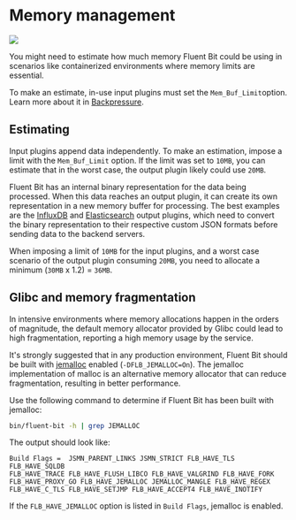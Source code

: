 # Memory management

<img referrerpolicy="no-referrer-when-downgrade" src="https://static.scarf.sh/a.png?x-pxid=5cc3ce54-e910-4ebf-85f5-f02530b3e11b" />

You might need to estimate how much memory Fluent Bit could be using in scenarios like containerized environments where memory limits are essential.

To make an estimate, in-use input plugins must set the `Mem_Buf_Limit`option. Learn more about it in [Backpressure](backpressure.md).

## Estimating

Input plugins append data independently. To make an estimation, impose a limit with the `Mem_Buf_Limit` option. If the limit was set to `10MB`, you can estimate that in the worst case, the output plugin likely could use `20MB`.

Fluent Bit has an internal binary representation for the data being processed. When this data reaches an output plugin, it can create its own representation in a new memory buffer for processing. The best examples are the [InfluxDB](../pipeline/outputs/influxdb.md) and [Elasticsearch](../pipeline/outputs/elasticsearch.md) output plugins, which need to convert the binary representation to their respective custom JSON formats before sending data to the backend servers.

When imposing a limit of `10MB` for the input plugins, and a worst case scenario of the output plugin consuming `20MB`, you need to allocate a minimum (`30MB` x 1.2) = `36MB`.

## Glibc and memory fragmentation

In intensive environments where memory allocations happen in the orders of magnitude, the default memory allocator provided by Glibc could lead to high fragmentation, reporting a high memory usage by the service.

It's strongly suggested that in any production environment, Fluent Bit should be built with [jemalloc](http://jemalloc.net/) enabled (`-DFLB_JEMALLOC=On`). The jemalloc implementation of malloc is an alternative memory allocator that can reduce fragmentation, resulting in better performance.

Use the following command to determine if Fluent Bit has been built with jemalloc:

```bash
bin/fluent-bit -h | grep JEMALLOC
```

The output should look like:

```text
Build Flags =  JSMN_PARENT_LINKS JSMN_STRICT FLB_HAVE_TLS FLB_HAVE_SQLDB
FLB_HAVE_TRACE FLB_HAVE_FLUSH_LIBCO FLB_HAVE_VALGRIND FLB_HAVE_FORK
FLB_HAVE_PROXY_GO FLB_HAVE_JEMALLOC JEMALLOC_MANGLE FLB_HAVE_REGEX
FLB_HAVE_C_TLS FLB_HAVE_SETJMP FLB_HAVE_ACCEPT4 FLB_HAVE_INOTIFY
```

If the `FLB_HAVE_JEMALLOC` option is listed in `Build Flags`, jemalloc is enabled.
